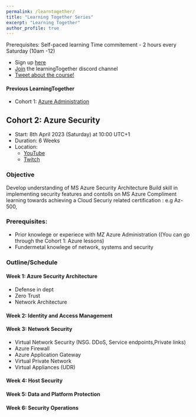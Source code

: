 ```yaml
---
permalink: /learntogether/
title: "Learning Together Series"
excerpt: "Learning Together"
author_profile: true
---
```


Prerequisites:
Self-paced learning
Time commitement - 2 hours every Saturday (10am -12)

- Sign up [here](https://airtable.com/shrCb8y6eTbPKwSTL)
- [Join](https://discord.gg/ZBRW44ksVn) the learningTogether discord channel 
- [Tweet about the course!](https://ctt.ac/fH67W)

#### Previous LearningTogether
- Cohort 1: [Azure Administration](https://www.youtube.com/playlist?list=PLAIfj0YIoMBcLegHLjwCgTPVYg-vYOt1a)





## Cohort 2: Azure Security

- Start: 8th April 2023 (Saturday) at 10:00 UTC+1
- Duration: 6 Weeks
- Location:
  - [YouTube](https://www.youtube.com/@aderaji) 
  - [Twitch](https://www.twitch.tv/learningwithraji)


### Objective
Develop understanding of MS Azure Security Architecture
Build skill in implementing security features and contolls on MS Azure
Compliment learning towards achieving a Cloud Securiy related certification : e.g Az-500, 


### Prerequisites:
- Prior knowlege or experiece with MZ Azure Administration ((You can go through the Cohort 1: Azure lessons)
- Fundermetal knowlege of network, systems and security 


### Outline/Schedule

#### Week 1: Azure Security Architecture
- Defense in dept
- Zero Trust
- Network Architecture

#### Week 2: Identity and Access Management

#### Week 3: Network Security
- Virtual Network Security (NSG. DDoS, Service endpoints,Private links)
- Azure Firewall
- Azure Application Gateway
- Virtual Private Network
- Virtual Appliances (UDR)


#### Week 4: Host Security

#### Week 5: Data and Platform Protection

#### Week 6: Security Operations





